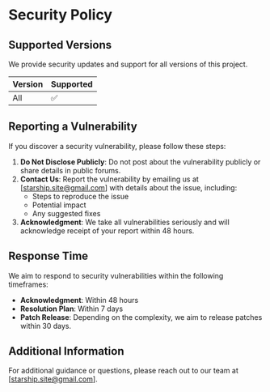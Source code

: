 # Security Policy

## Supported Versions

We provide security updates and support for all versions of this project.

| Version | Supported          |
| ------- | ------------------ |
| All     | :white_check_mark: |

## Reporting a Vulnerability

If you discover a security vulnerability, please follow these steps:

1. **Do Not Disclose Publicly**: Do not post about the vulnerability publicly or share details in public forums.
2. **Contact Us**: Report the vulnerability by emailing us at [starship.site@gmail.com] with details about the issue, including:
   - Steps to reproduce the issue
   - Potential impact
   - Any suggested fixes
3. **Acknowledgment**: We take all vulnerabilities seriously and will acknowledge receipt of your report within 48 hours.

## Response Time

We aim to respond to security vulnerabilities within the following timeframes:
- **Acknowledgment**: Within 48 hours
- **Resolution Plan**: Within 7 days
- **Patch Release**: Depending on the complexity, we aim to release patches within 30 days.

## Additional Information

For additional guidance or questions, please reach out to our team at [starship.site@gmail.com].
